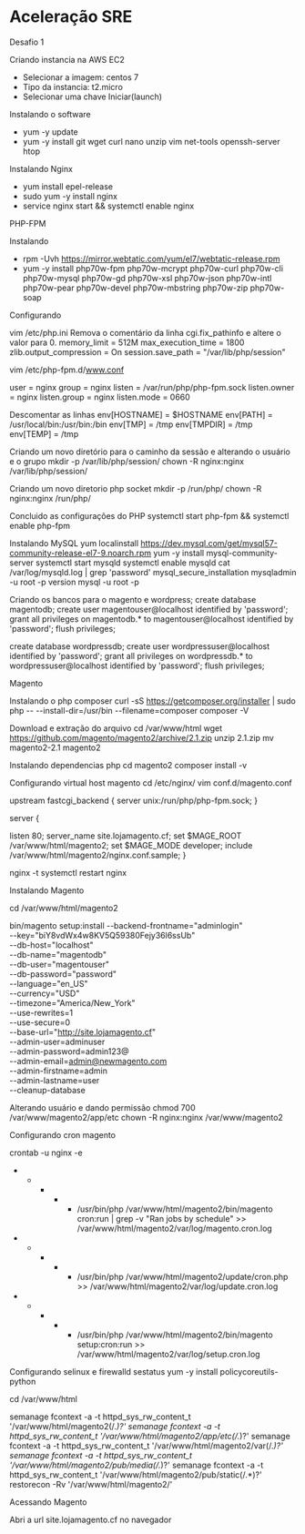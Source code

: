# Aceleração SRE
Desafio 1

Criando instancia na AWS EC2

 - Selecionar a imagem: centos 7
 - Tipo da instancia: t2.micro
 - Selecionar uma chave 
 Iniciar(launch)
 
 
Instalando o software
 - yum -y update
 - yum -y install git wget curl nano unzip vim net-tools openssh-server htop
 
Instalando Nginx
- yum install epel-release
- sudo yum -y install nginx
- service nginx start && systemctl enable nginx
 
PHP-FPM

Instalando
  - rpm -Uvh https://mirror.webtatic.com/yum/el7/webtatic-release.rpm
  - yum -y install php70w-fpm php70w-mcrypt php70w-curl php70w-cli php70w-mysql php70w-gd php70w-xsl php70w-json php70w-intl php70w-pear php70w-devel php70w-mbstring php70w-zip php70w-soap
  
Configurando
    
 vim /etc/php.ini
 Remova o comentário da linha cgi.fix_pathinfo e altere o valor para 0.
 memory_limit = 512M
 max_execution_time = 1800
 zlib.output_compression = On
 session.save_path = "/var/lib/php/session"
    
vim /etc/php-fpm.d/www.conf
    
 user = nginx
 group = nginx
 listen = /var/run/php/php-fpm.sock
 listen.owner = nginx
 listen.group = nginx
 listen.mode = 0660
         
 Descomentar as linhas
 env[HOSTNAME] = $HOSTNAME
 env[PATH] = /usr/local/bin:/usr/bin:/bin
 env[TMP] = /tmp
 env[TMPDIR] = /tmp
 env[TEMP] = /tmp
           
Criando um novo diretório para o caminho da sessão e alterando o usuário e o grupo
mkdir -p /var/lib/php/session/
chown -R nginx:nginx /var/lib/php/session/
     
Criando um novo diretorio php socket
mkdir -p /run/php/
chown -R nginx:nginx /run/php/
     
Concluido as configurações do PHP
systemctl start php-fpm && systemctl enable php-fpm

Instalando MySQL
yum localinstall https://dev.mysql.com/get/mysql57-community-release-el7-9.noarch.rpm
yum -y install mysql-community-server
systemctl start mysqld
systemctl enable mysqld
cat /var/log/mysqld.log | grep 'password'
mysql_secure_installation
mysqladmin -u root -p version
mysql -u root -p
 
Criando os bancos para o magento e wordpress;
create database magentodb;
create user magentouser@localhost identified by 'password';
grant all privileges on magentodb.* to magentouser@localhost identified by 'password';
flush privileges;

create database wordpressdb;
create user wordpressuser@localhost identified by 'password';
grant all privileges on wordpressdb.* to wordpressuser@localhost identified by 'password';
flush privileges;
   
Magento

Instalando o php composer
curl -sS https://getcomposer.org/installer | sudo php -- --install-dir=/usr/bin --filename=composer
composer -V
        
Download e extração do arquivo
cd /var/www/html
wget https://github.com/magento/magento2/archive/2.1.zip
unzip 2.1.zip
mv magento2-2.1 magento2
       
Instalando dependencias php
cd magento2
composer install -v
	
Configurando virtual host magento
cd /etc/nginx/
vim conf.d/magento.conf
	
upstream fastcgi_backend {
 server  unix:/run/php/php-fpm.sock;
	}
 
server {
 
   listen 80;
   server_name site.lojamagento.cf;
   set $MAGE_ROOT /var/www/html/magento2;
   set $MAGE_MODE developer;
   include /var/www/html/magento2/nginx.conf.sample;
	}
	
nginx -t
systemctl restart nginx
      
Instalando Magento

cd /var/www/html/magento2

bin/magento setup:install --backend-frontname="adminlogin" \
--key="biY8vdWx4w8KV5Q59380Fejy36l6ssUb" \
--db-host="localhost" \
--db-name="magentodb" \
--db-user="magentouser" \
--db-password="password" \
--language="en_US" \
--currency="USD" \
--timezone="America/New_York" \
--use-rewrites=1 \
--use-secure=0 \
--base-url="http://site.lojamagento.cf" \
--admin-user=adminuser \
--admin-password=admin123@ \
--admin-email=admin@newmagento.com \
--admin-firstname=admin \
--admin-lastname=user \
--cleanup-database
      
Alterando usuário e dando permissão
chmod 700 /var/www/magento2/app/etc
chown -R nginx:nginx /var/www/magento2
 
 
Configurando cron magento

crontab -u nginx -e
 
* * * * * /usr/bin/php /var/www/html/magento2/bin/magento cron:run | grep -v "Ran jobs by schedule" >> /var/www/html/magento2/var/log/magento.cron.log
* * * * * /usr/bin/php /var/www/html/magento2/update/cron.php >> /var/www/html/magento2/var/log/update.cron.log
* * * * * /usr/bin/php /var/www/html/magento2/bin/magento setup:cron:run >> /var/www/html/magento2/var/log/setup.cron.log
 
 Configurando selinux e firewalld
 sestatus
 yum -y install policycoreutils-python
 
 cd /var/www/html
 
semanage fcontext -a -t httpd_sys_rw_content_t '/var/www/html/magento2(/.*)?'
semanage fcontext -a -t httpd_sys_rw_content_t '/var/www/html/magento2/app/etc(/.*)?'
semanage fcontext -a -t httpd_sys_rw_content_t '/var/www/html/magento2/var(/.*)?'
semanage fcontext -a -t httpd_sys_rw_content_t '/var/www/html/magento2/pub/media(/.*)?'
semanage fcontext -a -t httpd_sys_rw_content_t '/var/www/html/magento2/pub/static(/.*)?'
restorecon -Rv '/var/www/html/magento2/'
 
Acessando Magento

Abri a url site.lojamagento.cf no navegador


